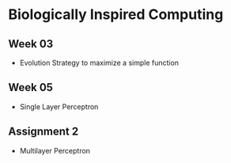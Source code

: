 # Biologically Inspired Computing


## Week 03
- Evolution Strategy to maximize a simple function

## Week 05
- Single Layer Perceptron

## Assignment 2
- Multilayer Perceptron
